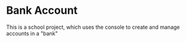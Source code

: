 # Bank Account

This is a school project, which uses the console to create and manage accounts in a "bank"
